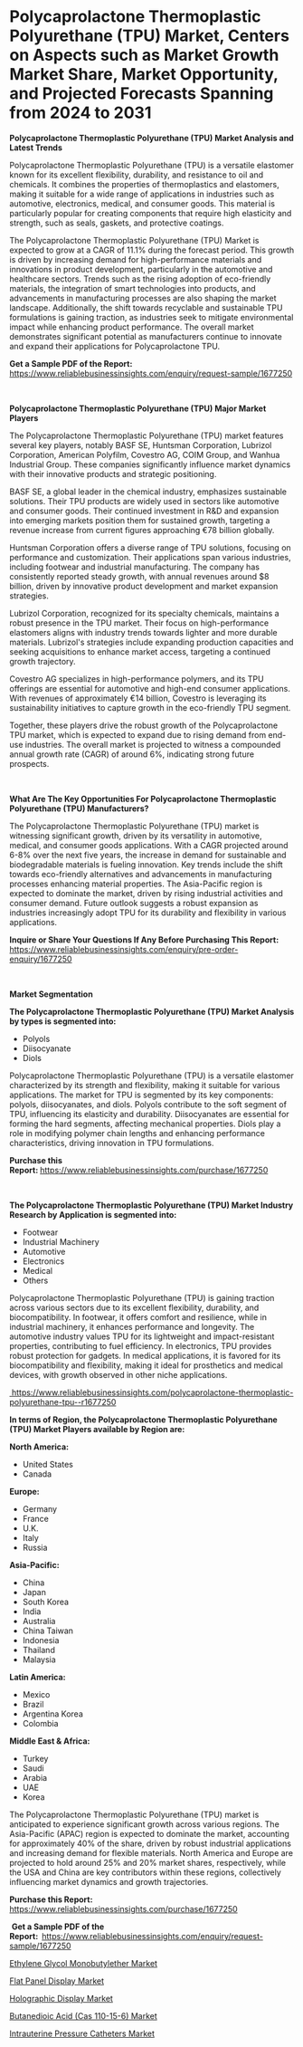 <p><h1>Polycaprolactone Thermoplastic Polyurethane (TPU) Market, Centers on Aspects such as Market Growth Market Share, Market Opportunity, and Projected Forecasts Spanning from 2024 to 2031</h1></p><p><strong>Polycaprolactone Thermoplastic Polyurethane (TPU) Market Analysis and Latest Trends</strong></p>
<p><p>Polycaprolactone Thermoplastic Polyurethane (TPU) is a versatile elastomer known for its excellent flexibility, durability, and resistance to oil and chemicals. It combines the properties of thermoplastics and elastomers, making it suitable for a wide range of applications in industries such as automotive, electronics, medical, and consumer goods. This material is particularly popular for creating components that require high elasticity and strength, such as seals, gaskets, and protective coatings.</p><p>The Polycaprolactone Thermoplastic Polyurethane (TPU) Market is expected to grow at a CAGR of 11.1% during the forecast period. This growth is driven by increasing demand for high-performance materials and innovations in product development, particularly in the automotive and healthcare sectors. Trends such as the rising adoption of eco-friendly materials, the integration of smart technologies into products, and advancements in manufacturing processes are also shaping the market landscape. Additionally, the shift towards recyclable and sustainable TPU formulations is gaining traction, as industries seek to mitigate environmental impact while enhancing product performance. The overall market demonstrates significant potential as manufacturers continue to innovate and expand their applications for Polycaprolactone TPU.</p></p>
<p><strong>Get a Sample PDF of the Report:&nbsp;</strong> <a href="https://www.reliablebusinessinsights.com/enquiry/request-sample/1677250?utm_campaign=1135&utm_medium=2&utm_source=Github&utm_content=ia&utm_term=30092024&utm_id=polycaprolactone-thermoplastic-polyurethane-tpu">https://www.reliablebusinessinsights.com/enquiry/request-sample/1677250</a></p>
<p>&nbsp;</p>
<p><strong>Polycaprolactone Thermoplastic Polyurethane (TPU) Major Market Players</strong></p>
<p><p>The Polycaprolactone Thermoplastic Polyurethane (TPU) market features several key players, notably BASF SE, Huntsman Corporation, Lubrizol Corporation, American Polyfilm, Covestro AG, COIM Group, and Wanhua Industrial Group. These companies significantly influence market dynamics with their innovative products and strategic positioning.</p><p>BASF SE, a global leader in the chemical industry, emphasizes sustainable solutions. Their TPU products are widely used in sectors like automotive and consumer goods. Their continued investment in R&D and expansion into emerging markets position them for sustained growth, targeting a revenue increase from current figures approaching €78 billion globally.</p><p>Huntsman Corporation offers a diverse range of TPU solutions, focusing on performance and customization. Their applications span various industries, including footwear and industrial manufacturing. The company has consistently reported steady growth, with annual revenues around $8 billion, driven by innovative product development and market expansion strategies.</p><p>Lubrizol Corporation, recognized for its specialty chemicals, maintains a robust presence in the TPU market. Their focus on high-performance elastomers aligns with industry trends towards lighter and more durable materials. Lubrizol's strategies include expanding production capacities and seeking acquisitions to enhance market access, targeting a continued growth trajectory.</p><p>Covestro AG specializes in high-performance polymers, and its TPU offerings are essential for automotive and high-end consumer applications. With revenues of approximately €14 billion, Covestro is leveraging its sustainability initiatives to capture growth in the eco-friendly TPU segment.</p><p>Together, these players drive the robust growth of the Polycaprolactone TPU market, which is expected to expand due to rising demand from end-use industries. The overall market is projected to witness a compounded annual growth rate (CAGR) of around 6%, indicating strong future prospects.</p></p>
<p>&nbsp;</p>
<p><strong>What Are The Key Opportunities For Polycaprolactone Thermoplastic Polyurethane (TPU) Manufacturers?</strong></p>
<p><p>The Polycaprolactone Thermoplastic Polyurethane (TPU) market is witnessing significant growth, driven by its versatility in automotive, medical, and consumer goods applications. With a CAGR projected around 6-8% over the next five years, the increase in demand for sustainable and biodegradable materials is fueling innovation. Key trends include the shift towards eco-friendly alternatives and advancements in manufacturing processes enhancing material properties. The Asia-Pacific region is expected to dominate the market, driven by rising industrial activities and consumer demand. Future outlook suggests a robust expansion as industries increasingly adopt TPU for its durability and flexibility in various applications.</p></p>
<p><strong>Inquire or Share Your Questions If Any Before Purchasing This Report:</strong> <a href="https://www.reliablebusinessinsights.com/enquiry/pre-order-enquiry/1677250?utm_campaign=1135&utm_medium=2&utm_source=Github&utm_content=ia&utm_term=30092024&utm_id=polycaprolactone-thermoplastic-polyurethane-tpu">https://www.reliablebusinessinsights.com/enquiry/pre-order-enquiry/1677250</a></p>
<p>&nbsp;</p>
<p><strong>Market Segmentation</strong></p>
<p><strong>The Polycaprolactone Thermoplastic Polyurethane (TPU) Market Analysis by types is segmented into:</strong></p>
<p><ul><li>Polyols</li><li>Diisocyanate</li><li>Diols</li></ul></p>
<p><p>Polycaprolactone Thermoplastic Polyurethane (TPU) is a versatile elastomer characterized by its strength and flexibility, making it suitable for various applications. The market for TPU is segmented by its key components: polyols, diisocyanates, and diols. Polyols contribute to the soft segment of TPU, influencing its elasticity and durability. Diisocyanates are essential for forming the hard segments, affecting mechanical properties. Diols play a role in modifying polymer chain lengths and enhancing performance characteristics, driving innovation in TPU formulations.</p></p>
<p><strong>Purchase this Report:&nbsp;</strong><a href="https://www.reliablebusinessinsights.com/purchase/1677250?utm_campaign=1135&utm_medium=2&utm_source=Github&utm_content=ia&utm_term=30092024&utm_id=polycaprolactone-thermoplastic-polyurethane-tpu">https://www.reliablebusinessinsights.com/purchase/1677250</a></p>
<p>&nbsp;</p>
<p><strong>The Polycaprolactone Thermoplastic Polyurethane (TPU) Market Industry Research by Application is segmented into:</strong></p>
<p><ul><li>Footwear</li><li>Industrial Machinery</li><li>Automotive</li><li>Electronics</li><li>Medical</li><li>Others</li></ul></p>
<p><p>Polycaprolactone Thermoplastic Polyurethane (TPU) is gaining traction across various sectors due to its excellent flexibility, durability, and biocompatibility. In footwear, it offers comfort and resilience, while in industrial machinery, it enhances performance and longevity. The automotive industry values TPU for its lightweight and impact-resistant properties, contributing to fuel efficiency. In electronics, TPU provides robust protection for gadgets. In medical applications, it is favored for its biocompatibility and flexibility, making it ideal for prosthetics and medical devices, with growth observed in other niche applications.</p></p>
<p><a href="https://www.reliablebusinessinsights.com/polycaprolactone-thermoplastic-polyurethane-tpu--r1677250?utm_campaign=1135&utm_medium=2&utm_source=Github&utm_content=ia&utm_term=30092024&utm_id=polycaprolactone-thermoplastic-polyurethane-tpu">&nbsp;https://www.reliablebusinessinsights.com/polycaprolactone-thermoplastic-polyurethane-tpu--r1677250</a></p>
<p><strong>In terms of Region, the Polycaprolactone Thermoplastic Polyurethane (TPU) Market Players available by Region are:</strong></p>
<p>
    <p> <strong> North America: </strong>
        <ul>
            <li>United States</li>
            <li>Canada</li>
        </ul>
        </p> 
    <p> <strong> Europe: </strong>
        <ul>
            <li>Germany</li>
            <li>France</li>
            <li>U.K.</li>
            <li>Italy</li>
            <li>Russia</li>
        </ul>
        </p> 
    <p> <strong> Asia-Pacific: </strong>
        <ul>
            <li>China</li>
            <li>Japan</li>
            <li>South Korea</li>
            <li>India</li>
            <li>Australia</li>
            <li>China Taiwan</li>
            <li>Indonesia</li>
            <li>Thailand</li>
            <li>Malaysia</li>
        </ul>
        </p> 
    <p> <strong> Latin America: </strong>
        <ul>
            <li>Mexico</li>
            <li>Brazil</li>
            <li>Argentina Korea</li>
            <li>Colombia</li>
        </ul>
        </p> 
    <p> <strong> Middle East & Africa: </strong>
        <ul>
            <li>Turkey</li>
            <li>Saudi</li>
            <li>Arabia</li>
            <li>UAE</li>
            <li>Korea</li>
        </ul>
    </p>
    </p>
<p><p>The Polycaprolactone Thermoplastic Polyurethane (TPU) market is anticipated to experience significant growth across various regions. The Asia-Pacific (APAC) region is expected to dominate the market, accounting for approximately 40% of the share, driven by robust industrial applications and increasing demand for flexible materials. North America and Europe are projected to hold around 25% and 20% market shares, respectively, while the USA and China are key contributors within these regions, collectively influencing market dynamics and growth trajectories.</p></p>
<p><strong>Purchase this Report: </strong><a href="https://www.reliablebusinessinsights.com/purchase/1677250?utm_campaign=1135&utm_medium=2&utm_source=Github&utm_content=ia&utm_term=30092024&utm_id=polycaprolactone-thermoplastic-polyurethane-tpu">https://www.reliablebusinessinsights.com/purchase/1677250</a></p>
<p>&nbsp;<strong>Get a Sample PDF of the Report:&nbsp;&nbsp;</strong><a href="https://www.reliablebusinessinsights.com/enquiry/request-sample/1677250?utm_campaign=1135&utm_medium=2&utm_source=Github&utm_content=ia&utm_term=30092024&utm_id=polycaprolactone-thermoplastic-polyurethane-tpu">https://www.reliablebusinessinsights.com/enquiry/request-sample/1677250</a></p>
<p><strong></strong></p>
<p><p><a href="https://github.com/ChristyMAguilar/Market-Research-Report-List-1/blob/main/ethylene-glycol-monobutylether-market.md?utm_campaign=1135&utm_medium=2&utm_source=Github&utm_content=ia&utm_term=30092024&utm_id=polycaprolactone-thermoplastic-polyurethane-tpu">Ethylene Glycol Monobutylether Market</a></p><p><a href="https://issuu.com/reportprime-2/docs/flat-panel-display-market-size-2030_a7c1d8f6044a53?utm_campaign=1135&utm_medium=2&utm_source=Github&utm_content=ia&utm_term=30092024&utm_id=polycaprolactone-thermoplastic-polyurethane-tpu">Flat Panel Display Market</a></p><p><a href="https://issuu.com/reportprime-2/docs/holographic-display-market-size-203_3c6da1205870ee?utm_campaign=1135&utm_medium=2&utm_source=Github&utm_content=ia&utm_term=30092024&utm_id=polycaprolactone-thermoplastic-polyurethane-tpu">Holographic Display Market</a></p><p><a href="https://github.com/mozsorpen/Market-Research-Report-List-1/blob/main/butanedioic-acid-cas-110-15-6-market.md?utm_campaign=1135&utm_medium=2&utm_source=Github&utm_content=ia&utm_term=30092024&utm_id=polycaprolactone-thermoplastic-polyurethane-tpu">Butanedioic Acid (Cas 110-15-6) Market</a></p><p><a href="https://www.linkedin.com/pulse/global-market-pulse-trends-growth-analysis-intrauterine-fd6of?utm_campaign=1135&utm_medium=2&utm_source=Github&utm_content=ia&utm_term=30092024&utm_id=polycaprolactone-thermoplastic-polyurethane-tpu">Intrauterine Pressure Catheters Market</a></p></p>